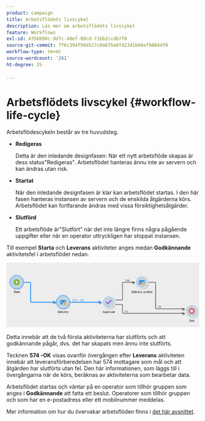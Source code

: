 ```yaml
---
product: campaign
title: Arbetsflödets livscykel
description: Läs mer om arbetsflödets livscykel
feature: Workflows
exl-id: 4356b90c-9d7c-49ef-88cd-716b2ccdb7f0
source-git-commit: 7f6c394f56d517c0a675e0fd2341bb6ef98044f0
workflow-type: tm+mt
source-wordcount: '261'
ht-degree: 2%

---
```


# Arbetsflödets livscykel {#workflow-life-cycle}



Arbetsflödescykeln består av tre huvudsteg.

* **Redigeras**

  Detta är den inledande designfasen: När ett nytt arbetsflöde skapas är dess status&quot;Redigeras&quot;. Arbetsflödet hanteras ännu inte av servern och kan ändras utan risk.

* **Startat**

  När den inledande designfasen är klar kan arbetsflödet startas. I den här fasen hanteras instansen av servern och de enskilda åtgärderna körs. Arbetsflödet kan fortfarande ändras med vissa försiktighetsåtgärder.

* **Slutförd**

  Ett arbetsflöde är&quot;Slutfört&quot; när det inte längre finns några pågående uppgifter eller när en operator uttryckligen har stoppat instansen.

Till exempel **Starta** och **Leverans** aktiviteter anges medan **Godkännande** aktivitetsfel i arbetsflödet nedan.

![](assets/new-workflow-6.png)

Detta innebär att de två första aktiviteterna har slutförts och att godkännande pågår, dvs. det har skapats men ännu inte slutförts.

Tecknen **574 -OK** visas ovanför övergången efter **Leverans** aktiviteten innebär att leveransförberedelsen har 574 mottagare som mål och att åtgärden har slutförts utan fel. Den här informationen, som läggs till i övergångarna när de körs, beräknas av aktiviteterna som bearbetar data.

Arbetsflödet startas och väntar på en operator som tillhör gruppen som anges i **Godkännande** att fatta ett beslut. Operatorer som tillhör gruppen och som har en e-postadress eller ett mobilnummer meddelas.

Mer information om hur du övervakar arbetsflöden finns i [det här avsnittet](monitor-workflow-execution.md).
